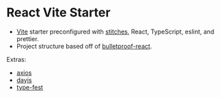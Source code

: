 # React Vite Starter

- [Vite](https://github.com/vitejs/vite) starter preconfigured with [stitches](https://stitches.dev/), React, TypeScript, eslint, and prettier.
- Project structure based off of [bulletproof-react](https://github.com/alan2207/bulletproof-react).

Extras:

- [axios](https://github.com/axios/axios)
- [dayjs](https://github.com/iamkun/dayjs)
- [type-fest](https://github.com/sindresorhus/type-fest)
